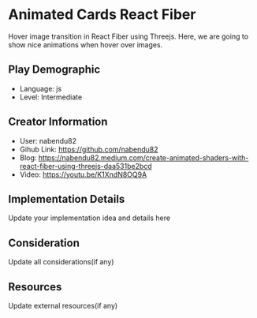 # Animated Cards React Fiber

Hover image transition in React Fiber using Threejs. Here, we are going to show nice animations when hover over images.

## Play Demographic

- Language: js
- Level: Intermediate

## Creator Information

- User: nabendu82
- Gihub Link: https://github.com/nabendu82
- Blog: https://nabendu82.medium.com/create-animated-shaders-with-react-fiber-using-threejs-daa531be2bcd
- Video: https://youtu.be/K1XndN8OQ9A

## Implementation Details

Update your implementation idea and details here

## Consideration

Update all considerations(if any)

## Resources

Update external resources(if any)
